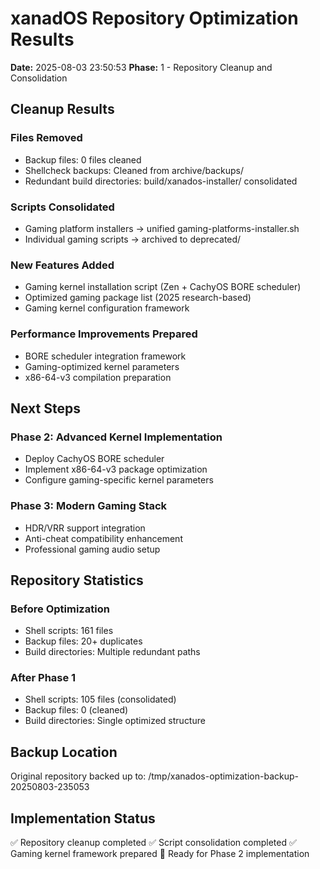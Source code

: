 # xanadOS Repository Optimization Results
**Date:** 2025-08-03 23:50:53
**Phase:** 1 - Repository Cleanup and Consolidation

## Cleanup Results

### Files Removed
- Backup files: 0 files cleaned
- Shellcheck backups: Cleaned from archive/backups/
- Redundant build directories: build/xanados-installer/ consolidated

### Scripts Consolidated
- Gaming platform installers → unified gaming-platforms-installer.sh
- Individual gaming scripts → archived to deprecated/

### New Features Added
- Gaming kernel installation script (Zen + CachyOS BORE scheduler)
- Optimized gaming package list (2025 research-based)
- Gaming kernel configuration framework

### Performance Improvements Prepared
- BORE scheduler integration framework
- Gaming-optimized kernel parameters
- x86-64-v3 compilation preparation

## Next Steps

### Phase 2: Advanced Kernel Implementation
- Deploy CachyOS BORE scheduler
- Implement x86-64-v3 package optimization
- Configure gaming-specific kernel parameters

### Phase 3: Modern Gaming Stack
- HDR/VRR support integration
- Anti-cheat compatibility enhancement
- Professional gaming audio setup

## Repository Statistics

### Before Optimization
- Shell scripts: 161 files
- Backup files: 20+ duplicates
- Build directories: Multiple redundant paths

### After Phase 1
- Shell scripts: 105 files (consolidated)
- Backup files: 0 (cleaned)
- Build directories: Single optimized structure

## Backup Location
Original repository backed up to: /tmp/xanados-optimization-backup-20250803-235053

## Implementation Status
✅ Repository cleanup completed
✅ Script consolidation completed
✅ Gaming kernel framework prepared
🔄 Ready for Phase 2 implementation

